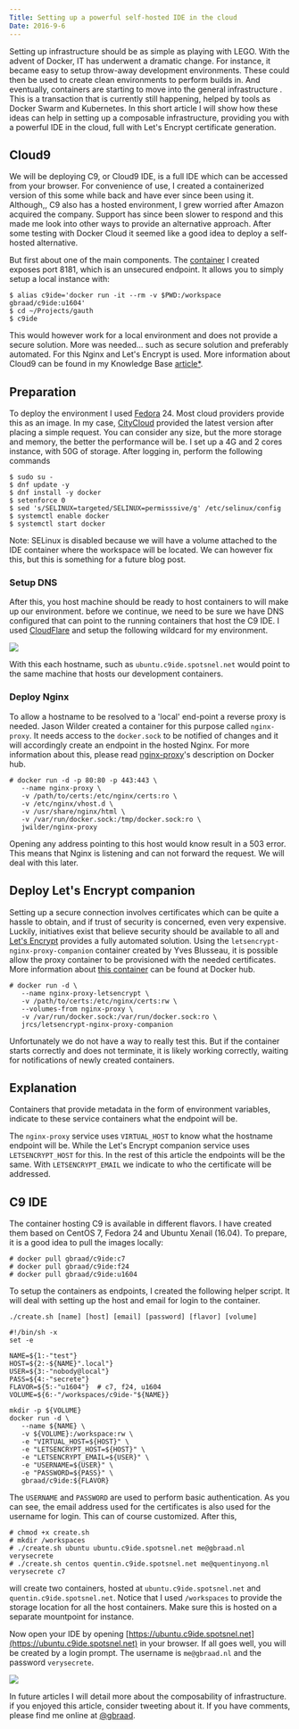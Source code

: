 ```yaml
---
Title: Setting up a powerful self-hosted IDE in the cloud
Date: 2016-9-6
---
```


Setting up infrastructure should be as simple as playing with LEGO. With the advent of Docker, IT has underwent a dramatic change. For instance, it became easy to setup throw-away development environments. These could then be used to create clean environments to perform builds in. And eventually, containers are starting to move into the general infrastructure . This is a transaction that is currently still happening, helped by tools as Docker Swarm and Kubernetes. In this short article I will show how these ideas can help in setting up a composable infrastructure, providing you with a powerful IDE in the cloud, full with Let's Encrypt certificate generation.


## Cloud9
We will be deploying C9, or Cloud9 IDE, is a full IDE which can be accessed from your browser. For convenience of use, I created a containerized version of this some while back and have ever since been using it. Although,, C9 also has a hosted environment, I grew worried after Amazon acquired the company. Support has since been slower to respond and this made me look into other ways to provide an alternative approach. After some testing with Docker Cloud it seemed like a good idea to deploy a self-hosted alternative.

But first about one of the main components. The [container](https://hub.docker.com/r/gbraad/c9ide/) I created exposes port 8181, which is an unsecured endpoint. It allows you to simply setup a local instance with:
```
$ alias c9ide='docker run -it --rm -v $PWD:/workspace gbraad/c9ide:u1604'
$ cd ~/Projects/gauth
$ c9ide
```

This would however work for a local environment and does not provide a secure solution. More was needed... such as secure solution and preferably automated. For this Nginx and Let's Encrypt is used.  More information about Cloud9 can be found in my Knowledge Base [article](https://github.com/gbraad/knowledge-base/blob/master/technology/c9ide.md)[*](https://gitlab.com/gbraad/knowledge-base/blob/master/technology/c9ide.md).

## Preparation
To deploy the environment I used [Fedora](http://fedoraproject.org) 24. Most cloud providers provide this as an image. In my case, [CityCloud](https://www.citycloud.com) provided the latest version after placing a simple request. You can consider any size, but the more storage and memory, the better the performance will be. I set up a 4G and 2 cores instance, with 50G of storage. After logging in, perform the following commands

```
$ sudo su -
$ dnf update -y
$ dnf install -y docker
$ setenforce 0
$ sed 's/SELINUX=targeted/SELINUX=permisssive/g' /etc/selinux/config
$ systemctl enable docker
$ systemctl start docker
```

Note: SELinux is disabled because we will have a volume attached to the IDE container where the workspace will be located. We can however fix this, but this is something for a future blog post.

### Setup DNS
After this, you host machine should be ready to host containers to will make up our environment. before we continue, we need to be sure we have DNS configured that can point to the running containers that host the C9 IDE. I used [CloudFlare](https://www.cloudflare.com) and setup the following wildcard for my environment. 

![](https://cdn.gbraad.nl/images/blog/c9ide-dns.png)

With this each hostname, such as `ubuntu.c9ide.spotsnel.net` would point to the same machine that hosts our development containers.


### Deploy Nginx
To allow a hostname to be resolved to a 'local' end-point a reverse proxy is needed. Jason Wilder created a container for this purpose called `nginx-proxy`. It needs access to the `docker.sock` to be notified of changes and it will accordingly create an endpoint in the hosted Nginx. For more information about this, please read [nginx-proxy](https://hub.docker.com/r/jwilder/nginx-proxy/)'s description on Docker hub.

```
# docker run -d -p 80:80 -p 443:443 \
   --name nginx-proxy \
   -v /path/to/certs:/etc/nginx/certs:ro \
   -v /etc/nginx/vhost.d \
   -v /usr/share/nginx/html \
   -v /var/run/docker.sock:/tmp/docker.sock:ro \
   jwilder/nginx-proxy
```

Opening any address pointing to this host would know result in a 503 error. This means that Nginx is listening and can not forward the request. We will deal with this later.


## Deploy Let's Encrypt companion
Setting up a secure connection involves certificates which can be quite a hassle to obtain, and if trust of security is concerned, even very expensive. Luckily, initiatives exist that believe security should be available to all and [Let's Encrypt](https://letsencrypt.org) provides a fully automated solution. Using the `letsencrypt-nginx-proxy-companion` container created by Yves Blusseau, it is possible allow the proxy container to be provisioned with the needed certificates. More information about [this container](https://hub.docker.com/r/jrcs/letsencrypt-nginx-proxy-companion/) can be found at Docker hub.

```
# docker run -d \
   --name nginx-proxy-letsencrypt \
   -v /path/to/certs:/etc/nginx/certs:rw \
   --volumes-from nginx-proxy \
   -v /var/run/docker.sock:/var/run/docker.sock:ro \
   jrcs/letsencrypt-nginx-proxy-companion
```

Unfortunately we do not have a way to really test this. But if the container starts correctly and does not terminate, it is likely working correctly, waiting for notifications of newly created containers.


## Explanation
Containers that provide metadata in the form of environment variables, indicate to these service containers what the endpoint will be.

The `nginx-proxy` service uses `VIRTUAL_HOST` to know what the hostname endpoint will be. While the Let's Encrypt companion service uses `LETSENCRYPT_HOST` for this. In the rest of this article the endpoints will be the same. With `LETSENCRYPT_EMAIL` we indicate to who the certificate will be addressed.


## C9 IDE
The container hosting C9 is available in different flavors. I have created them based on CentOS 7, Fedora 24 and Ubuntu Xenail (16.04). To prepare, it is a good idea to pull the images locally:

```
# docker pull gbraad/c9ide:c7
# docker pull gbraad/c9ide:f24
# docker pull gbraad/c9ide:u1604
```

To setup the containers as endpoints, I created the following helper script. It will deal with setting up the host and email for login to the container.

`./create.sh [name] [host] [email] [password] [flavor] [volume]`
```
#!/bin/sh -x
set -e

NAME=${1:-"test"}
HOST=${2:-${NAME}".local"}
USER=${3:-"nobody@local"}
PASS=${4:-"secrete"}
FLAVOR=${5:-"u1604"}  # c7, f24, u1604
VOLUME=${6:-"/workspaces/c9ide-"${NAME}}

mkdir -p ${VOLUME}
docker run -d \
   --name ${NAME} \
   -v ${VOLUME}:/workspace:rw \
   -e "VIRTUAL_HOST=${HOST}" \
   -e "LETSENCRYPT_HOST=${HOST}" \
   -e "LETSENCRYPT_EMAIL=${USER}" \
   -e "USERNAME=${USER}" \
   -e "PASSWORD=${PASS}" \
   gbraad/c9ide:${FLAVOR}
```

The `USERNAME` and `PASSWORD` are used to perform basic authentication.  As you can see, the email address used for the certificates is also used for the username for login. This can of course customized.
 After this, 

```
# chmod +x create.sh
# mkdir /workspaces
# ./create.sh ubuntu ubuntu.c9ide.spotsnel.net me@gbraad.nl verysecrete
# ./create.sh centos quentin.c9ide.spotsnel.net me@quentinyong.nl verysecrete c7
```

will create two containers, hosted at `ubuntu.c9ide.spotsnel.net` and `quentin.c9ide.spotsnel.net`. Notice that I used `/workspaces` to provide the storage location for all the host containers. Make sure this is hosted on a separate mountpoint for instance. 

Now open your IDE by opening [https://ubuntu.c9ide.spotsnel.net](https://ubuntu.c9ide.spotsnel.net) in your browser. If all goes well, you will be created by a login prompt. The username is `me@gbraad.nl` and the password `verysecrete`.

![](https://cdn.gbraad.nl/images/blog/c9ide-final.png)

In future articles I will detail more about the composability of infrastructure. if you enjoyed this article, consider tweeting about it. If you have comments, please find me online at [@gbraad](http://twitter.com/gbraad).
